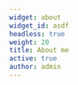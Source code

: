 ```yaml
---
widget: about
widget_id: asdf
headless: true
weight: 20
title: About me
active: true
author: admin
---
```

